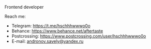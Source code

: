 Frontend developer

Reach me:

- Telegram: https://t.me/hschhhwwwo0o
- Behance: https://www.behance.net/aftertaste
- Postcrossing: https://www.postcrossing.com/user/hschhhwwwo0o
- E-mail: andronov.savely@yandex.ru
